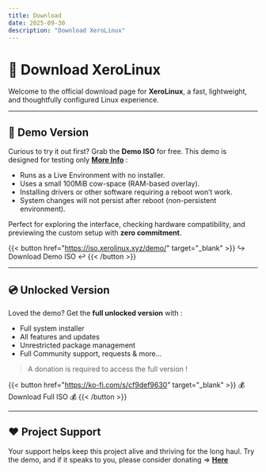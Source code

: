 ```yaml
---
title: Download
date: 2025-09-30
description: "Download XeroLinux"
---
```


# 🐧 Download XeroLinux

Welcome to the official download page for **XeroLinux**, a fast, lightweight, and thoughtfully configured Linux experience.

---

## 🧪 Demo Version

Curious to try it out first? Grab the **Demo ISO** for free. This demo is designed for testing only [**More Info**](https://wiki.xerolinux.xyz/distro/#free-demo) :

- Runs as a Live Environment with no installer.
- Uses a small 100MiB cow-space (RAM-based overlay).
- Installing drivers or other software requiring a reboot won’t work.
- System changes will not persist after reboot (non-persistent environment).

Perfect for exploring the interface, checking hardware compatibility, and previewing the custom setup with **zero commitment**.

{{< button href="https://iso.xerolinux.xyz/demo/" target="_blank" >}}
↪️ Download Demo ISO ↩️ {{< /button >}}

---

## 💿 Unlocked Version

Loved the demo? Get the **full unlocked version** with :

- Full system installer
- All features and updates
- Unrestricted package management
- Full Community support, requests & more...

> A donation is required to access the full version !

{{< button href="https://ko-fi.com/s/cf9def9630" target="_blank" >}}
💰 Download Full ISO 💰
{{< /button >}}

---

## ❤️ Project Support

Your support helps keep this project alive and thriving for the long haul. Try the demo, and if it speaks to you, please consider donating => [**Here**](https://ko-fi.com/XeroLinux)


